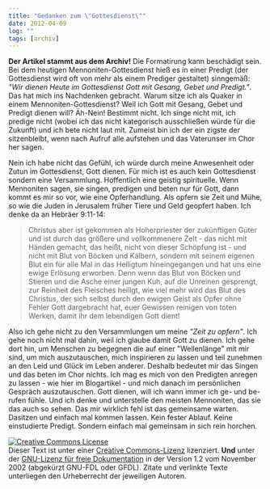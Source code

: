 ```yaml
---
title: "Gedanken zum \"Gottesdienst\""
date: 2012-04-09
log: ""
tags: [archiv]
---
```

**Der Artikel stammt aus dem Archiv!** Die Formatirung kann beschädigt sein.
Bei dem heutigen Mennoniten-Gottesdienst hieß es in einer Predigt (der Gottesdienst wird oft von mehr als einem Prediger gestaltet) sinngemäß: <i>"Wir dienen Heute im Gottesdienst Gott mit Gesang, Gebet und Predigt."</i>. Das hat mich ins Nachdenken gebracht. Warum sitze ich als Quaker in einem Mennoniten-Gottesdienst? Weil ich Gott mit Gesang, Gebet und Predigt dienen will? Äh-Nein! Bestimmt nicht. Ich singe nicht mit, ich predige nicht (wobei ich das nicht kategorisch ausschließen würde für die Zukunft) und ich bete nicht laut mit. Zumeist bin ich der ein zigste der sitzenbleibt, wenn nach Aufruf alle aufstehen und das Vaterunser im Chor her sagen.

Nein ich habe nicht das Gefühl, ich würde durch meine Anwesenheit oder Zutun im Gottesdienst, Gott dienen. Für mich ist es auch kein Gottesdienst sondern eine Versammlung. Hoffentlich eine geistig spirituelle. Wenn Mennoniten sagen, sie singen, predigen und beten nur für Gott, dann kommt es mir so vor, wie eine Opferhandlung. Als opfern sie Zeit und Mühe, so wie die Juden in Jerusalem früher Tiere und Geld geopfert haben. Ich denke da an Hebräer 9:11-14:

<blockquote>
Christus aber ist gekommen als Hoherpriester der zukünftigen Güter und ist durch das größere und vollkommenere Zelt - das nicht mit Händen gemacht, das heißt, nicht von dieser Schöpfung ist - und nicht mit Blut von Böcken und Kälbern, sondern mit seinem eigenen Blut ein für alle Mal in das Heiligtum hineingegangen und hat uns eine ewige Erlösung erworben. Denn wenn das Blut von Böcken und Stieren und die Asche einer jungen Kuh, auf die Unreinen gesprengt, zur Reinheit des Fleisches heiligt, wie viel mehr wird das Blut des Christus, der sich selbst durch den ewigen Geist als Opfer ohne Fehler Gott dargebracht hat, euer Gewissen reinigen von toten Werken, damit ihr dem lebendigen Gott dient!
</blockquote>

Also ich gehe nicht zu den Versammlungen um meine <i>"Zeit zu opfern"</i>. Ich gehe noch nicht mal dahin, weil ich glaube damit Gott zu dienen. Ich gehe dort hin, um Menschen zu begegnen die auf einer "Wellenlänge" mit mir sind, um mich auszutauschen, mich inspirieren zu lassen und teil zunehmen an den Leid und Glück im Leben anderer. Deshalb bedeutet mir das Singen und das beten im Chor nichts. Ich mag es mich von den Predigten anregen zu lassen - wie hier im Blogartikel - und mich danach im persönlichen Gespräch auszutauschen. Gott dienen, will ich wann immer ich ge- und be-rufen fühle. Und ich denke und unterstelle den meisten Mennoniten, das sie das auch so sehen. Das mir wirklich fehl ist das gemeinsame warten. Dasitzen und einfach mal kommen lassen. Kein fester Ablauf. Keine einstudierte Predigt. Sondern einfach mal gemeinsam in sich rein horchen.



<a rel="license" href="http://creativecommons.org/licenses/by-sa/3.0/de/"><img alt="Creative Commons License" style="border-width: 0pt;" src="http://i.creativecommons.org/l/by-sa/3.0/de/88x31.png" /></a><br />
Dieser <span xmlns:dc="http://purl.org/dc/elements/1.1/" href="http://purl.org/dc/dcmitype/Text" rel="dc:type">Text</span> ist unter einer <a rel="license" href="http://creativecommons.org/licenses/by-sa/3.0/de/">Creative Commons-Lizenz</a> lizenziert. **Und** unter der <a href="http://de.wikipedia.org/wiki/GFDL">GNU-Lizenz f&uuml;r freie Dokumentation</a> in der Version 1.2 vom November 2002 (abgek&uuml;rzt GNU-FDL oder GFDL). Zitate und verlinkte Texte unterliegen den Urheberrecht der jeweiligen Autoren.
